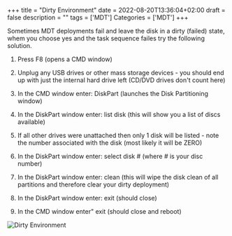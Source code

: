 +++
title = "Dirty Environment"
date = 2022-08-20T13:36:04+02:00
draft = false
description = ""
tags = ['MDT']
Categories = ['MDT']
+++

Sometimes MDT deployments fail and leave the disk in a dirty (failed) state, whem you choose yes and the task sequence failes try the following solution.

1.	Press F8 (opens a CMD window)

2.	Unplug any USB drives or other mass storage devices - you should end up with just the internal hard drive left (CD/DVD drives don't count here)

3.	In the CMD window enter: DiskPart (launches the Disk Partitioning window)

4.	In the DiskPart window enter: list disk (this will show you a list of discs available)

5.	If all other drives were unattached then only 1 disk will be listed - note the number associated with the disk (most likely it will be ZERO)

6.	In the DiskPart window enter: select disk # (where # is your disc number)

7.	In the DiskPart window enter: clean (this will wipe the disk clean of all partitions and therefore clear your dirty deployment)

8.	In the DiskPart window enter: exit (should close)

9.	In the CMD window enter" exit (should close and reboot)

![Dirty Environment](/images/dirtyenvironment.jpg)
